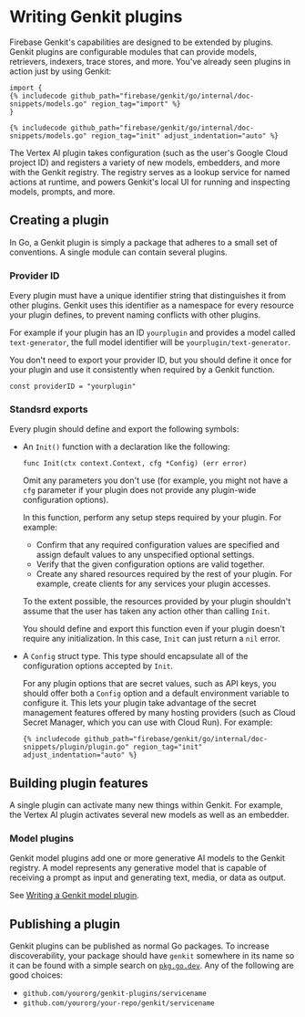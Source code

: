 # Writing Genkit plugins

Firebase Genkit's capabilities are designed to be extended by plugins. Genkit
plugins are configurable modules that can provide models, retrievers, indexers,
trace stores, and more. You've already seen plugins in action just by using
Genkit:

```golang
import {
{% includecode github_path="firebase/genkit/go/internal/doc-snippets/models.go" region_tag="import" %}
}
```

```golang
{% includecode github_path="firebase/genkit/go/internal/doc-snippets/models.go" region_tag="init" adjust_indentation="auto" %}
```

The Vertex AI plugin takes configuration (such as the user's Google Cloud
project ID) and registers a variety of new models, embedders, and more with the
Genkit registry. The registry serves as a lookup service for named actions at
runtime, and powers Genkit's local UI for running and inspecting models,
prompts, and more.

## Creating a plugin

In Go, a Genkit plugin is simply a package that adheres to a small set of
conventions. A single module can contain several plugins.

### Provider ID

Every plugin must have a unique identifier string that distinguishes it from
other plugins. Genkit uses this identifier as a namespace for every resource
your plugin defines, to prevent naming conflicts with other plugins.

For example if your plugin has an ID `yourplugin` and provides a model called
`text-generator`, the full model identifier will be `yourplugin/text-generator`.

You don't need to export your provider ID, but you should define it once for
your plugin and use it consistently when required by a Genkit function.

```golang
const providerID = "yourplugin"
```

### Standsrd exports

Every plugin should define and export the following symbols:

- An `Init()` function with a declaration like the following:

  ```golang
  func Init(ctx context.Context, cfg *Config) (err error)
  ```

  Omit any parameters you don't use (for example, you might not have a `cfg`
  parameter if your plugin does not provide any plugin-wide configuration
  options).

  In this function, perform any setup steps required by your plugin. For
  example:

  - Confirm that any required configuration values are specified and assign
    default values to any unspecified optional settings.
  - Verify that the given configuration options are valid together.
  - Create any shared resources required by the rest of your plugin. For
    example, create clients for any services your plugin accesses.

  To the extent possible, the resources provided by your plugin shouldn't
  assume that the user has taken any action other than calling `Init`.

  You should define and export this function even if your plugin doesn't require
  any initialization. In this case, `Init` can just return a `nil` error.

- A `Config` struct type. This type should encapsulate all of the configuration
  options accepted by `Init`.

  For any plugin options that are secret values, such as API keys, you should
  offer both a `Config` option and a default environment variable to configure
  it. This lets your plugin take advantage of the secret management features
  offered by many hosting providers (such as Cloud Secret Manager, which you can
  use with Cloud Run). For example:

  ```golang
  {% includecode github_path="firebase/genkit/go/internal/doc-snippets/plugin/plugin.go" region_tag="init" adjust_indentation="auto" %}
  ```

## Building plugin features

A single plugin can activate many new things within Genkit. For example, the
Vertex AI plugin activates several new models as well as an embedder.

### Model plugins

Genkit model plugins add one or more generative AI models to the Genkit
registry. A model represents any generative model that is capable of receiving a
prompt as input and generating text, media, or data as output.

See [Writing a Genkit model plugin](plugin-authoring-models).

## Publishing a plugin

Genkit plugins can be published as normal Go packages. To increase
discoverability, your package should have `genkit` somewhere in its name so it
can be found with a simple search on
[`pkg.go.dev`](https://pkg.go.dev/search?q=genkit). Any of the following are
good choices:

- `github.com/yourorg/genkit-plugins/servicename`
- `github.com/yourorg/your-repo/genkit/servicename`
